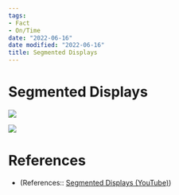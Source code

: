 ```yaml
---
tags:
- Fact
- On/Time
date: "2022-06-16"
date modified: "2022-06-16"
title: Segmented Displays
---
```


# Segmented Displays
![](https://i.imgur.com/hiDzUnn.png)

![](https://i.imgur.com/FBO6mGt.png)

# References
- (References:: [Segmented Displays (YouTube)](https://youtu.be/RTB5XhjbgZA))
